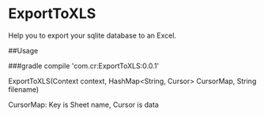 # ExportToXLS
Help you to export your sqlite database to an Excel.

##Usage

###gradle
compile 'com.cr:ExportToXLS:0.0.1'

ExportToXLS(Context context, HashMap<String, Cursor> CursorMap, String filename)

CursorMap: Key is Sheet name, Cursor is data
